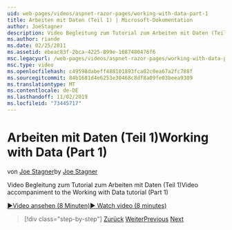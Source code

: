 ```yaml
---
uid: web-pages/videos/aspnet-razor-pages/working-with-data-part-1
title: Arbeiten mit Daten (Teil 1) | Microsoft-Dokumentation
author: JoeStagner
description: Video Begleitung zum Tutorial zum Arbeiten mit Daten (Teil 1)
ms.author: riande
ms.date: 02/25/2011
ms.assetid: ebeac83f-2bca-4225-899e-1687480476f6
msc.legacyurl: /web-pages/videos/aspnet-razor-pages/working-with-data-part-1
msc.type: video
ms.openlocfilehash: c49598dabeff488101893fca02c0ea67a2fc788f
ms.sourcegitcommit: 84b1681d4e6253e30468c8df8a09fe03beea9309
ms.translationtype: MT
ms.contentlocale: de-DE
ms.lasthandoff: 11/02/2019
ms.locfileid: "73445717"
---
```

# <a name="working-with-data-part-1"></a><span data-ttu-id="b144e-103">Arbeiten mit Daten (Teil 1)</span><span class="sxs-lookup"><span data-stu-id="b144e-103">Working with Data (Part 1)</span></span>

<span data-ttu-id="b144e-104">von [Joe Stagner](https://github.com/JoeStagner)</span><span class="sxs-lookup"><span data-stu-id="b144e-104">by [Joe Stagner](https://github.com/JoeStagner)</span></span>

<span data-ttu-id="b144e-105">Video Begleitung zum Tutorial zum Arbeiten mit Daten (Teil 1)</span><span class="sxs-lookup"><span data-stu-id="b144e-105">Video accompaniment to the Working with Data tutorial (Part 1)</span></span>

<span data-ttu-id="b144e-106">[&#9654;Video ansehen (8 Minuten)](https://channel9.msdn.com/Blogs/ASP-NET-Site-Videos/working-with-data-(part-1))</span><span class="sxs-lookup"><span data-stu-id="b144e-106">[&#9654; Watch video (8 minutes)](https://channel9.msdn.com/Blogs/ASP-NET-Site-Videos/working-with-data-(part-1))</span></span>

> [!div class="step-by-step"]
> <span data-ttu-id="b144e-107">[Zurück](working-with-forms-part-2.md)
> [Weiter](working-with-data-part-2.md)</span><span class="sxs-lookup"><span data-stu-id="b144e-107">[Previous](working-with-forms-part-2.md)
[Next](working-with-data-part-2.md)</span></span>
